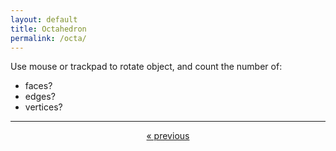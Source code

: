 ```yaml
---
layout: default
title: Octahedron
permalink: /octa/
---
```


<div id="sketch-holder"></div>

Use mouse or trackpad to rotate object, and count the number of:   

- faces? 
- edges?  
- vertices?  

---

<script src="https://cdnjs.cloudflare.com/ajax/libs/p5.js/0.8.0/p5.min.js"></script>
<script>

function setup() {
	//createCanvas(710, 400, WEBGL);
	createCanvas(450, 450, WEBGL);
	//cvs.style('display', 'block');    
}

let s = 128;

function draw() {
	background(250);
	let radius = width * 1.5;

	//drag to move the world.
	orbitControl(6,6);

	normalMaterial();
	rotateX(-s/13);
	rotateY(s);

	push();
	//box(s, s, s);
	pop();
}

</script>

<center>
	<a href="/tetra/" class="previous">&laquo; previous</a>
	<!-- a href="" class="next">Next &raquo;</a -->
</center>

